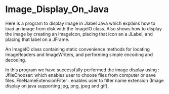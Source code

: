 # Image_Display_On_Java

Here is a program to display image in Jlabel Java which explains
how to load an image from disk with the
  ImageIO class. Also shows how to display the image by creating an
  ImageIcon, placing that icon an a JLabel, and placing that label on
  a JFrame.

An ImageIO class containing static convenience methods for locating ImageReaders and ImageWriters, and performing simple encoding and decoding.

In this program we have successfully performed the image display using :
 JfileChooser: which enables user to choose files from computer or save files.
 FileNameExtensionFilter : enables  user to filter name extension (Image display on java supporting jpg, png, jpeg and gif).


